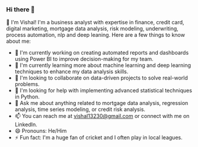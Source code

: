 ### Hi there 👋

👋 I'm Vishal! I'm a business analyst with expertise in finance, credit card, digital marketing, mortgage data analysis, risk modeling, underwriting, process automation, nlp and deep leaning. Here are a few things to know about me:

- 🔭 I'm currently working on creating automated reports and dashboards using Power BI to improve decision-making for my team.
- 🌱 I'm currently learning more about machine learning and deep learning techniques to enhance my data analysis skills.
- 👯 I'm looking to collaborate on data-driven projects to solve real-world problems.
- 🤔 I'm looking for help with implementing advanced statistical techniques in Python.
- 💬 Ask me about anything related to mortgage data analysis, regression analysis, time series modeling, or credit risk analysis.
- 📫 You can reach me at vishal13230@gmail.com or connect with me on LinkedIn.
- 😄 Pronouns: He/Him
- ⚡ Fun fact: I'm a huge fan of cricket and I often play in local leagues.


<!--
Hi there, I am Vishal! Here's a bit more about me:

Education: I have an M.Sc. in Quantitative Finance with Statistics from Pondicherry Central University, as well as a B.A. in Economics (H) with Maths from B R Ambedkar University. I also completed intermediate studies in PCMB from A.N. College and matriculation from Raj Inter College.
Work experience: I am currently working as a data analyst at a US-based fintech company, where I specialize in mortgage data analysis and data visualization for reporting and suspension strategies and analysis. Previously, I worked as an underwriting (data) analyst at Better Mortgage, where I developed amortization schedules, risk models, and implemented investor guidelines for underwriting mortgage pricing and risk. I also worked as a financial analyst intern at WNS Global Services, where I performed financial modeling and ratio analysis, and as a data analyst intern at Kaashiv Infotech, where I conducted equity research and statistical modeling.
Skills: I have a good command of Excel, SQL, Python, and Power BI, as well as expertise in regression analysis, time series modeling, credit risk analysis, EDA, and more. I am also proficient in JIRA, Flask, Django, Matplotlib, Seaborn, Looker, SAS, Tableau, sklearn, Pandas, and Numpy. Additionally, I possess skills in management and problem-solving.
Certifications: I have completed various certifications in SQL, Machine Learning, Deep Learning, Model Validation, Customer Analytics, Fraud Analytics, Data Analysis with Pandas and Python, MySQL, PostgreSQL, Tableau, Looker, SAS, Alteryx, SPSS, Database, Feature Selection, Model Development, Deployment, Web scraping, Power BI: Integrating AI and Machine Learning, Banking, Financial Research, Portfolio Management, and NCFM (NSE Academy Certification) on Financial Market (Advanced Module).
Paper published: I have published a paper on Blockchain Technology, Cryptocurrencies, and their applications in the economy, which covers topics such as credit risk modeling, VaR calculation, stress testing, global finance, loan-processing, quant, and blockchain.
Interests: In my free time, I enjoy reading and learning about new technologies and finance-related topics. I'm also interested in playing cricket and chess.

<!--
**vishal13230/vishal13230** is a ✨ _special_ ✨ repository because its `README.md` (this file) appears on your GitHub profile.

Here are some ideas to get you started:

- 🔭 I’m currently working on ...
- 🌱 I’m currently learning ...
- 👯 I’m looking to collaborate on ...
- 🤔 I’m looking for help with ...
- 💬 Ask me about ...
- 📫 How to reach me: ...
- 😄 Pronouns: ...
- ⚡ Fun fact: ...
-->
